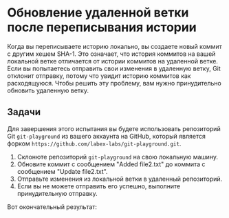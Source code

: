 # Обновление удаленной ветки после переписывания истории

Когда вы переписываете историю локально, вы создаете новый коммит с другим хешем SHA-1. Это означает, что история коммитов на вашей локальной ветке отличается от истории коммитов на удаленной ветке. Если вы попытаетесь отправить свои изменения в удаленную ветку, Git отклонит отправку, потому что увидит историю коммитов как расходящуюся. Чтобы решить эту проблему, вам нужно принудительно обновить удаленную ветку.

## Задачи

Для завершения этого испытания вы будете использовать репозиторий Git `git-playground` из вашего аккаунта на GitHub, который является форком `https://github.com/labex-labs/git-playground.git`.

1. Склонюте репозиторий `git-playground` на свою локальную машину.
2. Обновите коммит с сообщением "Added file2.txt" до коммита с сообщением "Update file2.txt".
3. Отправьте изменения из локальной ветки в удаленный репозиторий.
4. Если вы не можете отправить его успешно, выполните принудительную отправку.

Вот окончательный результат:

```shell

```

